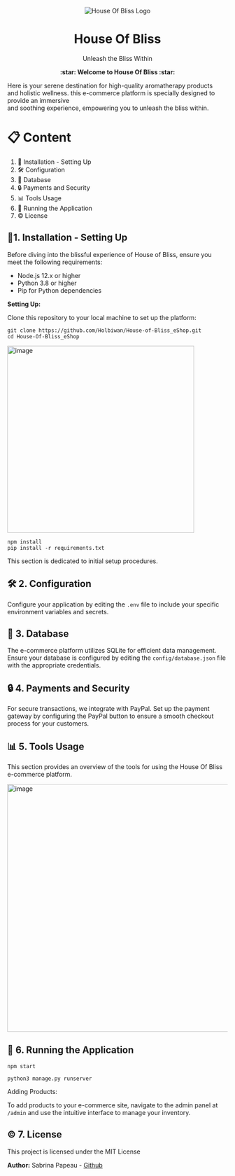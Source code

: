 <p align="center">
  <img src="https://zupimages.net/up/24/06/1e99.png" alt="House Of Bliss Logo"/>
  <h1 align="center">House Of Bliss</h1>
  <p align="center">Unleash the Bliss Within</p>
  <p align="center">
    <b>:star: Welcome to House Of Bliss :star:</b>
  </p>
</p>

Here is your serene destination for high-quality aromatherapy products  
and holistic wellness. this e-commerce platform is specially designed to provide an immersive  
and soothing experience, empowering you to unleash the bliss within.

# 📋 Content

1. 🔨 Installation - Setting Up
2. 🛠️ Configuration
3. 💽 Database
4. 🔒 Payments and Security
5. 📊 Tools Usage
6. 🏃 Running the Application
7. ©️ License
   

## 🔨1. Installation - Setting Up

Before diving into the blissful experience of House of Bliss, ensure you meet the following requirements:

- Node.js 12.x or higher  
- Python 3.8 or higher  
- Pip for Python dependencies  

**Setting Up:**  

Clone this repository to your local machine to set up the platform:

```
git clone https://github.com/Holbiwan/House-of-Bliss_eShop.git
cd House-Of-Bliss_eShop
```

<img width="427" alt="image" src="https://github.com/Holbiwan/House-of-Bliss_eShop/assets/135612979/823e1e6c-456b-45cc-bf95-133bfa8e16fd">


```
npm install
pip install -r requirements.txt
```

This section is dedicated to initial setup procedures.

## 🛠️ 2. Configuration

Configure your application by editing the `.env` file to include your specific environment variables and secrets.

## 💽 3. Database

The e-commerce platform utilizes SQLite for efficient data management. Ensure your database is configured by editing the `config/database.json` file with the appropriate credentials.

## 🔒 4. Payments and Security

For secure transactions, we integrate with PayPal. Set up the payment gateway by configuring the PayPal button to ensure a smooth checkout process for your customers.

## 📊 5. Tools Usage

This section provides an overview of the tools for using the House Of Bliss e-commerce platform.

<img width="566" alt="image" src="https://github.com/Holbiwan/House-of-Bliss_eShop/assets/135612979/a3ae9363-1a52-4b24-9f85-2fd869286d47">


## 🏃 6. Running the Application

```Start the development server with:
npm start
```

```For the Django backend:
python3 manage.py runserver
```

Adding Products:

To add products to your e-commerce site, navigate to the admin panel at `/admin` and use the intuitive interface to manage your inventory.

## ©️ 7. License

This project is licensed under the MIT License

**Author:** Sabrina Papeau - [Github](https://github.com/Holbiwan)
